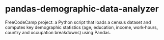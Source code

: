 # pandas-demographic-data-analyzer
FreeCodeCamp project: a Python script that loads a census dataset and computes key demographic statistics (age, education, income, work‑hours, country and occupation breakdowns) using Pandas.
